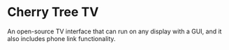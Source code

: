 # Cherry Tree TV

An open-source TV interface that can run on any display with a GUI, and it also includes phone link functionality.